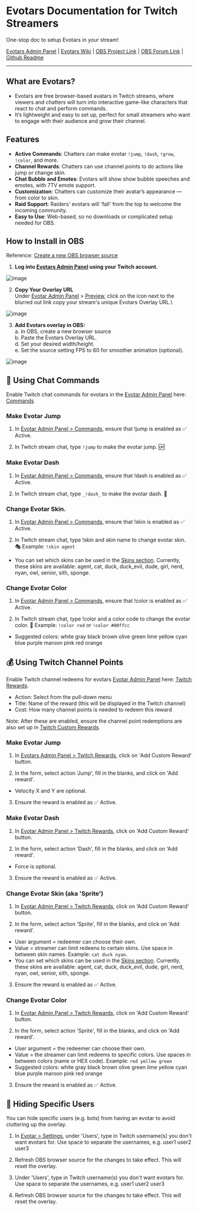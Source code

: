 # Evotars Documentation for Twitch Streamers

One-stop doc to setup Evotars in your stream!

[Evotars Admin Panel](https://evotars.inferst.com) | [Evotars Wiki](https://github.com/stsynna/evotars/wiki) | [OBS Project Link](https://obsproject.com/forum/resources/evotars-%E2%80%93-lightweight-stream-avatars-for-chat.2146/) | [OBS Forum Link](https://obsproject.com/forum/threads/evotars-%E2%80%93-lightweight-stream-avatars-for-chat.185990/) | [Github Readme](https://github.com/inferst/evotars-app/blob/main/README.md)

<!-- This was consolidated and edited by @stsynna st.synna@gmail.com, please inform them for any errors/updates-->

***

## What are Evotars?

* Evotars are free browser-based avatars in Twitch streams, where viewers and chatters will turn into interactive game-like characters that react to chat and perform commands.
* It’s lightweight and easy to set up, perfect for small streamers who want to engage with their audience and grow their channel.




## Features

* **Active Commands**: Chatters can make evotar `!jump`, `!dash`, `!grow`, `!color`, and more.
* **Channel Rewards**: Chatters can use channel points to do actions like jump or change skin.
* **Chat Bubble and Emotes**: Evotars will show show bubble speeches and emotes, with 7TV emote support.
* **Customization**: Chatters can customize their avatar’s appearance — from color to skin.
* **Raid Support**: Raiders' evotars will 'fall' from the top to welcome the incoming community.
* **Easy to Use**: Web-based, so no downloads or complicated setup needed for OBS.




## How to Install in OBS

Reference: [Create a new OBS browser source](https://obsproject.com/kb/browser-source)

1. **Log into [Evotars Admin Panel](https://evotars.inferst.com) using your Twitch account.**

![image](https://evotars.inferst.com/_next/image?url=%2Fadmin.png&w=640&q=75)

2. **Copy Your Overlay URL**\
Under [Evotar Admin Panel](https://evotars.inferst.com) > [Preview](https://evotars.inferst.com/admin), click on the icon next to the blurred out link copy your stream's unique Evotars Overlay URL.\

![image](https://evotars.inferst.com/_next/image?url=%2Fsetup1.png&w=640&q=75)

3. **Add Evotars overlay in OBS:**\
a. In OBS, create a new browser source\
b. Paste the Evotars Overlay URL.\
d. Set your desired width/height.\
e. Set the source setting FPS to 60 for smoother animation (optional).

![image](https://evotars.inferst.com/_next/image?url=%2Fsetup2.png&w=750&q=75)





## 💬 Using Chat Commands

Enable Twitch chat commands for evotars in the [Evotar Admin Panel](https://evotars.inferst.com) here: [Commands](https://evotars.inferst.com/admin/commands)


### Make Evotar Jump

1. In [Evotar Admin Panel > Commands](https://evotars.inferst.com/admin/commands), ensure that !jump is enabled as ✅ Active.

2. In Twitch stream chat, type `!jump` to make the evotar jump. 🆙



### Make Evotar Dash

1. In [Evotar Admin Panel > Commands](https://evotars.inferst.com/admin/commands), ensure that !dash is enabled as ✅ Active.

2. In Twitch stream chat, type `_!dash_` to make the evotar dash. 🏃



###  Change Evotar Skin.

1. In [Evotar Admin Panel > Commands](https://evotars.inferst.com/admin/commands), ensure that !skin is enabled as ✅ Active.

2. In Twitch stream chat, type !skin and skin name to change evotar skin. 🎭 Example: `!skin agent`
* You can set which skins can be used in the [Skins section](https://evotars.inferst.com/admin/skins). Currently, these skins are available: agent, cat, duck, duck_evil, dude, girl, nerd, nyan, owl, senior, sith, sponge.


### Change Evotar Color 

1. In [Evotar Admin Panel > Commands](https://evotars.inferst.com/admin/commands), ensure that !color is enabled as ✅ Active.

2. In Twitch stream chat, type !color and a color code to change the evotar color. 🌈  Example: `!color red` or `!color #00ffcc`
* Suggested colors: white gray black brown olive green lime yellow cyan blue purple maroon pink red orange





## 💰 Using Twitch Channel Points

Enable Twitch channel redeems for evotars  [Evotar Admin Panel](https://evotars.inferst.com) here: [Twitch Rewards](https://evotars.inferst.com/admin/rewards).
* Action: Select from the pull-down menu
* Title: Name of the reward (this will be displayed in the Twitch channel)
* Cost: How many channel points is needed to redeem this reward

Note: After these are enabled, ensure the channel point redemptions are also set up in [Twitch Custom Rewards](https://help.twitch.tv/s/article/alerts-by-twitch-events?language=en_US#channelpoints).


### **Make Evotar Jump**

1. In [Evotars Admin Panel > Twitch Rewards](https://evotars.inferst.com/admin/rewards), click on 'Add Custom Reward' button.

2. In the form, select action 'Jump', fill in the blanks, and click on 'Add reward'.
* Velocity X and Y are optional.

3. Ensure the reward is enabled as ✅ Active.


### Make Evotar Dash

1. In [Evotar Admin Panel > Twitch Rewards](https://evotars.inferst.com/admin/rewards), click on 'Add Custom Reward' button.

2. In the form, select action 'Dash', fill in the blanks, and click on 'Add reward'.
* Force is optional.

3. Ensure the reward is enabled as ✅ Active.


### Change Evotar Skin (aka 'Sprite')

1. In [Evotar Admin Panel > Twitch Rewards](https://evotars.inferst.com/admin/rewards), click on 'Add Custom Reward' button.

2. In the form, select action 'Sprite', fill in the blanks, and click on 'Add reward'.
* User argument = redeemer can choose their own.
* Value = streamer can limit redeens to certain skins. Use space in between skin names. Example: `cat duck nyan`.
* You can set which skins can be used in the [Skins section](https://evotars.inferst.com/admin/skins). Currently, these skins are available: agent, cat, duck, duck_evil, dude, girl, nerd, nyan, owl, senior, sith, sponge.

3. Ensure the reward is enabled as ✅ Active.


### Change Evotar Color 

1. In [Evotar Admin Panel > Twitch Rewards](https://evotars.inferst.com/admin/rewards), click on 'Add Custom Reward' button.

2. In the form, select action 'Sprite', fill in the blanks, and click on 'Add reward'.
* User argument = the redeemer can choose their own.
* Value = the streamer can limit redeems to specific colors. Use spaces in between colors (name or HEX code). Example: `red yellow green`
* Suggested colors: white gray black brown olive green lime yellow cyan blue purple maroon pink red orange

3. Ensure the reward is enabled as ✅ Active.




## 🚫 Hiding Specific Users

You can hide specific users (e.g. bots) from having an evotar to avoid cluttering up the overlay.

1. In [Evotar > Settings](https://evotars.inferst.com/admin/settings), under 'Users', type in Twitch username(s) you don't want evotars for. Use space to separate the usernames, e.g. user1 user2 user3

2. Refresh OBS browser source for the changes to take effect. This will reset the overlay.



1. Under 'Users', type in Twitch username(s) you don't want evotars for. Use space to separate the usernames, e.g. user1 user2 user3

2. Refresh OBS browser source for the changes to take effect. This will reset the overlay.

